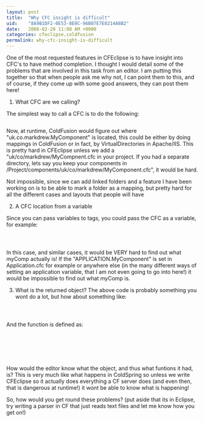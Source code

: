 ```yaml
---
layout: post
title:  "Why CFC insight is difficult"
uid:	"8A9B1DF2-0E53-8E0C-96B07E7E0214A8B2"
date:   2008-02-20 11:08 AM +0000
categories: cfeclipse,coldfusion
permalink: why-cfc-insight-is-difficult
---
```

One of the most requested features in CFEclipse is to have insight into CFC's to have method completion. I thought I would detail some of the problems that are involved in this task from an editor. I am putting this together so that when people ask me why not, I can point them to this, and of course, if they come up with some good answers, they can post them here!

1) What CFC are we calling?

The simplest way to call a CFC is to do the following:
<code>
<cfinvoke component="uk.co.markdrew.MyCompnent" returnvariable="myComp">
</code>

Now, at runtime, ColdFusion would figure out where "uk.co.markdrew.MyComponent" is located, this could be either by doing mappings in ColdFusion or in fact, by VirtualDirectories in Apache/IIS. This is pretty hard in CFEclipse unless we add a "uk/co/markdrew/MyCompnent.cfc in your project. If you had a separate directory, lets say you keep your components in /Project/components/uk/co/markdrew/MyComponent.cfc", it would be hard. 

Not impossible, since we can add linked folders and a feature I have been working on is to be able to mark a folder as a mapping, but pretty hard for all the different cases and layouts that people will have

2) A CFC location from a variable

Since you can pass variables to tags, you could pass the CFC as a variable, for example:

<code>
<cfinvoke component="#APPLICATION.MyComponent#" returnvariable="myComp">
</code>

In this case, and similar cases, it would be VERY hard to find out what myComp actually is! If the "APPLICATION.MyComponent" is set in Application.cfc for example or anywhere else (in the many different ways of setting an application variable, that I am not even going to go into here!) it would be impossible to find out what myComp is.

3) What is the returned object?
The above code is probably something you wont do a lot, but how about something like:
<code>
<cfinvoke component="uk.co.markdrew.MyCompnent" method="getObject" returnvariable="myComp">
</code>

And the function is defined as:

<code>
<cffunction name="getObject" returntype="Any">
	<!--- Losts of complicated ways of getting an object, like looking it up in a database --->
	<cfreturn someObject>
</cffunction>
</code>

How would the editor know what the object, and thus what funtions it had, is? This is very much like what happens in ColdSpring so unless we write CFEclipse so it actually does everything a CF server does (and even then, that is dangerous at runtime!) it wont be able to know what is happening!

So, how would you get round these problems? (put aside that its in Eclipse, try writing a parser in CF that just reads text files and let me know how you get on!)